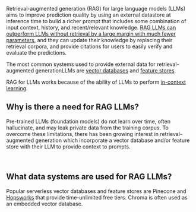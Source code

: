 Retrieval-augmented generation (RAG) for large language models (LLMs) aims to improve prediction quality by using an external datastore at inference time to build a richer prompt that includes some combination of input context, history, and recent/relevant knowledge. [RAG LLMs can outperform LLMs without retrieval by a large margin with much fewer parameters](https://acl2023-retrieval-lm.github.io/), and they can update their knowledge by replacing their retrieval corpora, and provide citations for users to easily verify and evaluate the predictions.

The most common systems used to provide external data for retrieval-augmented generationLLMs are [vector databases](https://python.langchain.com/docs/modules/chains/additional/vector_db_text_generation) and [feature stores](https://blog.langchain.dev/feature-stores-and-llms/). 

RAG for LLMs works because of the ability of LLMs to perform [in-context learning](https://www.hopsworks.ai/dictionary/in-context-learning-icl).

‍**Why is there a need for RAG LLMs?**‍
---------------------------------------

Pre-trained LLMs (foundation models) do not learn over time, often hallucinate, and may leak private data from the training corpus. To overcome these limitations, there has been growing interest in retrieval-augmented generation which incorporate a vector database and/or feature store with their LLM to provide context to prompts.

‍

What data systems are used for RAG LLMs?
----------------------------------------

Popular serverless vector databases and feature stores are Pinecone and [Hopsworks](https://app.hopsworks.ai) that provide time-unlimited free tiers. Chroma is often used as an embedded vector database. 

